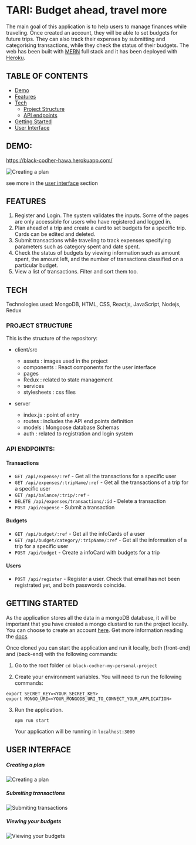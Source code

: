 # TARI: Budget ahead, travel more

The main goal of this application is to help users to manage finances while traveling. Once created an account, they will be able to set budgets for future trips. They can also track their expenses by submitting and categorising transactions, while they check the status of their budgets. The web has been built with [MERN](https://www.mongodb.com/mern-stack) full stack and it has been deployed with [Heroku](https://www.heroku.com/).

## TABLE OF CONTENTS

- [Demo](#Demo)
- [Features](#Features)
- [Tech](#Tech)
  - [Project Structure](#Project-Structure)
  - [API endpoints](#API-endpoints)
- [Getting Started](#Getting-Started)
- [User Interface](#User-Interface)

## DEMO:

https://black-codher-hawa.herokuapp.com/

![Creating a plan](https://github.com/hawa-bah/black-codher-my-personal-project/blob/main/client/src/assets/images-Readme/create-plan.gif)

see more in the [user interface](#User-Interface) section

## FEATURES

1. Register and Login. The system validates the inputs. Some of the pages are only accessible for users who have registered and logged in.
2. Plan ahead of a trip and create a card to set budgets for a specific trip. Cards can be edited and deleted.
3. Submit transactions while traveling to track expenses specifying parameters such as category spent and date spent.
4. Check the status of budgets by viewing information such as amount spent, the amount left, and the number of transactions classified on a particular budget.
5. View a list of transactions. Filter and sort them too.

## TECH

Technologies used: MongoDB, HTML, CSS, Reactjs, JavaScript, Nodejs, Redux

### PROJECT STRUCTURE

This is the structure of the repository:

- client/src

  - assets : images used in the project
  - components : React components for the user interface
  - pages
  - Redux : related to state management
  - services
  - stylesheets : css files

- server
  - index.js : point of entry
  - routes : includes the API end points definition
  - models : Mongoose database Schemas
  - auth : related to registration and login system

### API ENDPOINTS:

#### Transactions

- `GET /api/expense/:ref` - Get all the transactions for a specific user
- `GET /api/expenses/:tripName/:ref` - Get all the transactions of a trip for a specific user
- `GET /api/balance/:trip/:ref` -
- `DELETE /api/expenses/transactions/:id` - Delete a transaction
- `POST /api/expense` - Submit a transaction

#### Budgets

- `GET /api/budget/:ref` - Get all the infoCards of a user
- `GET /api/budget/category/:tripName/:ref` - Get all the information of a trip for a specific user
- `POST /api/budget` - Create a infoCard with budgets for a trip

#### Users

- `POST /api/register` - Register a user. Check that email has not been registrated yet, and both passwords coincide.

## GETTING STARTED

As the application stores all the data in a mongoDB database, it will be important that you have created a mongo clustard to run the project locally. You can choose to create an account [here](https://account.mongodb.com/account/login?n=%2Fv2%2F5fc013e408c77a31a78ba7df&nextHash=%23clusters). Get more information reading the [docs](https://docs.mongodb.com/).

Once cloned you can start the application and run it locally, both (front-end) and (back-end) with the following commands:

1.  Go to the root folder
    `cd black-codher-my-personal-project`

<!-- make user create an secreat_KEy in env -->

2.  Create your environment variables. You will need to run the following commands:

```
export SECRET_KEY=<YOUR_SECRET_KEY>
export MONGO_URI=<YOUR_MONGODB_URI_TO_CONNECT_YOUR_APPLICATION>
```

3. Run the application.
   ```
   npm run start
   ```
   Your application will be running in `localhost:3000`

## USER INTERFACE

##### Creating a plan

![Creating a plan](https://github.com/hawa-bah/black-codher-my-personal-project/blob/main/client/src/assets/images-Readme/create-plan.gif)

##### Submiting transactions

![Submiting transactions](https://github.com/hawa-bah/black-codher-my-personal-project/blob/main/client/src/assets/images-Readme/using-transactions.gif)

##### Viewing your budgets

![Viewing your budgets](https://github.com/hawa-bah/black-codher-my-personal-project/blob/main/client/src/assets/images-Readme/view-budgets.gif)
